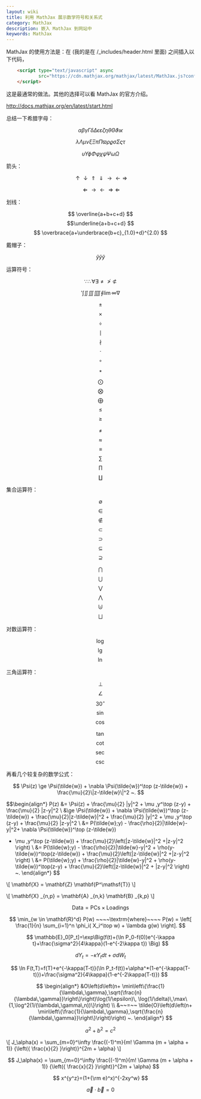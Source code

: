 ```yaml
---
layout: wiki
title: 利用 MathJax 展示数学符号和关系式
category: MathJax
description: 嵌入 MathJax 到网站中
keywords: MathJax
---
```


MathJax 的使用方法是：在 <head> </head> (我的是在 /_includes/header.html 里面) 之间插入以下代码，

```html
    <script type="text/javascript" async
            src="https://cdn.mathjax.org/mathjax/latest/MathJax.js?config=TeX-MML-AM_CHTML">
    </script>
```
这是最通常的做法。其他的选择可以看 MathJax 的官方介绍。

<http://docs.mathjax.org/en/latest/start.html>

总结一下希腊字母：

$$ \alpha  \beta　\gamma　\Gamma　\delta　\Delta　\epsilon \varepsilon　　\zeta　\eta　\theta　\Theta　\vartheta \iota　\kappa $$

$$　\lambda　\Lambda　\mu　　\nu　\xi　\Xi　　\pi　\Pi　\varpi　　\rho　\varrho　　\sigma　\Sigma　\varsigma　　\tau　$$

$$　\upsilon　\Upsilon  \phi　\Phi　\varphi　\chi　　\psi　\Psi　\omega　\Omega $$

箭头：

$$  \uparrow  \downarrow  \Uparrow \Downarrow  \rightarrow  \leftarrow  \Rightarrow $$

$$  \Leftarrow  \longrightarrow  \longleftarrow  \Longrightarrow  \Longleftarrow $$

划线：

$$ \overline{a+b+c+d} $$  $$\underline{a+b+c+d} $$  $$ \overbrace{a+\underbrace{b+c}_{1.0}+d}^{2.0} $$

戴帽子：

$$ \hat{y}  \check{y}  \breve{y} $$

运算符号：

$$ \because  \therefore  \forall  \exists \not=  \not> \not\subset $$

$$ \prime  \int  \iint  \iiint  \iiiint  \oint  \lim  \infty  \nabla $$

$$ \pm $$  $$ \times $$  $$ \div $$  $$ \mid $$  $$ \nmid $$  $$ \cdot $$  $$ \circ $$

$$ \ast $$  $$ \bigodot $$  $$ \bigotimes $$  $$ \bigoplus $$ $$\leq $$ $$ \geq $$

$$ \neq $$  $$ \approx $$  $$ \equiv $$  $$ \sum $$  $$ \prod $$  $$ \coprod $$

集合运算符：

$$ \emptyset $$  $$ \in $$  $$ \notin $$  $$ \subset $$  $$ \supset $$  $$ \subseteq $$ $$ \supseteq $$

$$ \bigcap $$  $$ \bigcup $$  $$ \bigvee $$  $$ \bigwedge $$ $$ \biguplus $$ $$ \bigsqcup $$

对数运算符：

$$ \log $$  $$ \lg $$  $$ \ln $$

三角运算符：

$$ \bot $$  $$ \angle $$  $$ 30^\circ $$  $$ \sin $$  $$ \cos $$ 

$$ \tan $$  $$ \cot $$  $$ \sec $$  $$ \csc $$


再看几个较复杂的数学公式：


$$ \Psi(z) \ge \Psi(\tilde{w}) + \nabla \Psi(\tilde{w})^\top (z-\tilde{w}) + \frac{\mu}{2}\|z-\tilde{w}\|^2 ~. $$
 

$$\begin{align*}
P(z) &=  \Psi(z) + \frac{\mu}{2} \|y\|^2 + \mu \,y^\top (z-y) +
\frac{\mu}{2} \|z-y\|^2 \\
&\ge \Psi(\tilde{w}) + \nabla \Psi(\tilde{w})^\top (z-\tilde{w}) +
\frac{\mu}{2}\|z-\tilde{w}\|^2 +  \frac{\mu}{2} \|y\|^2 + \mu \,y^\top (z-y) +
\frac{\mu}{2} \|z-y\|^2 \\
&= P(\tilde{w};y) - \frac{\rho}{2}\|\tilde{w}-y\|^2+ \nabla \Psi(\tilde{w})^\top (z-\tilde{w}) 
+ \mu \,y^\top (z-\tilde{w})  + \frac{\mu}{2}\left(\|z-\tilde{w}\|^2 +\|z-y\|^2 \right) \\
&= P(\tilde{w};y) - \frac{\rho}{2}\|\tilde{w}-y\|^2 + \rho(y-\tilde{w})^\top(z-\tilde{w}) + \frac{\mu}{2}\left(\|z-\tilde{w}\|^2 +\|z-y\|^2 \right) \\
&= P(\tilde{w};y) + \frac{\rho}{2}\|\tilde{w}-y\|^2 + \rho(y-\tilde{w})^\top(z-y) +
\frac{\mu}{2}\left(\|z-\tilde{w}\|^2 + \|z-y\|^2 \right) ~.
\end{align*}
$$

\\[ \mathbf{X} = \mathbf{Z} \mathbf{P^\mathsf{T}} \\]

\\[ \mathbf{X} \_{n,p} = \mathbf{A} \_{n,k} \mathbf{B} \_{k,p} \\]

$$ \mathsf{Data = PCs} \times \mathsf{Loadings} $$

$$ \min_{w \in \mathbf{R}^d} P(w) ~~~~\textrm{where}~~~~ P(w) = \left[ \frac{1}{n} \sum_{i=1}^n \phi_i( X_i^\top w) + \lambda g(w) \right]. $$

$$ \mathbb{E}_0[P_t]=\exp\Big(f(t)+(\ln P_0-f(0))e^{-\kappa t}+\frac{\sigma^2}{4\kappa}(1-e^{-2\kappa t}) \Big) $$

$$ d Y_t=-\kappa Y_t dt+\sigma d W_t $$

$$ \ln F(t,T)=f(T)+e^{-\kappa(T-t)}(\ln P_t-f(t))+\alpha^*(1-e^{-\kappa(T-t)})+\frac{\sigma^2}{4\kappa}(1-e^{-2\kappa(T-t)}) $$

$$ \begin{align*}
  &O\left(d\left(n+
      \min\left\{\frac{1}{\lambda\,\gamma},\sqrt{\frac{n}{\lambda\,\gamma}}\right\}\right)\log(1/\epsilon)\,
    \log(1/\delta)\,\max\{1,\log^2(1/(\lambda\,\gamma\,n))\}\right) \\
  &~~=~~ \tilde{O}\left(d\left(n+
      \min\left\{\frac{1}{\lambda\,\gamma},\sqrt{\frac{n}{\lambda\,\gamma}}\right\}\right)\right)
  ~.
\end{align*} 
$$

$$a^2 + b^2 = c^2$$

\\[ J_\alpha(x) = \sum_{m=0}^\infty \frac{(-1)^m}{m! \Gamma (m + \alpha + 1)} {\left({ \frac{x}{2} }\right)}^{2m + \alpha} \\]

$$ J_\alpha(x) = \sum_{m=0}^\infty \frac{(-1)^m}{m! \Gamma (m + \alpha + 1)} {\left({ \frac{x}{2} }\right)}^{2m + \alpha} $$

$$ x^{y^z}=(1+{\rm e}^x)^{-2xy^w} $$

$$ \vec{a} \cdot \vec{b}=0 $$




